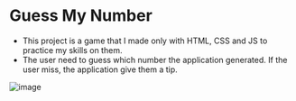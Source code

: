 # Guess My Number
- This project is a game that I made only with HTML, CSS and JS to practice my skills on them. 
- The user need to guess which number the application generated. If the user miss, the application give them a tip. 

![image](https://user-images.githubusercontent.com/67165243/218472091-882b3146-a9cf-431c-bbb7-d2b0dd4ebb74.png)

